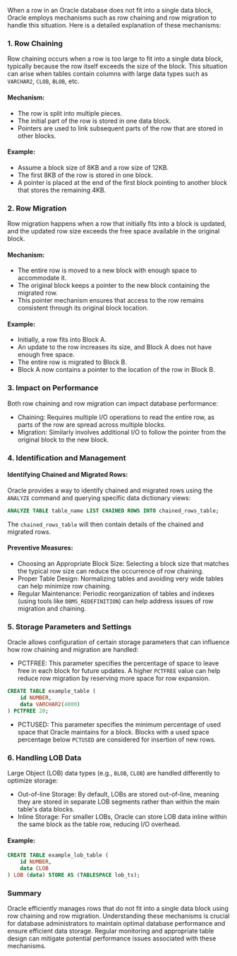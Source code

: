 When a row in an Oracle database does not fit into a single data block, Oracle employs mechanisms such as row chaining and row migration to handle this situation. Here is a detailed explanation of these mechanisms:

### 1. Row Chaining
Row chaining occurs when a row is too large to fit into a single data block, typically because the row itself exceeds the size of the block. This situation can arise when tables contain columns with large data types such as `VARCHAR2`, `CLOB`, `BLOB`, etc.

#### Mechanism:
- The row is split into multiple pieces.
- The initial part of the row is stored in one data block.
- Pointers are used to link subsequent parts of the row that are stored in other blocks.

#### Example:
- Assume a block size of 8KB and a row size of 12KB.
- The first 8KB of the row is stored in one block.
- A pointer is placed at the end of the first block pointing to another block that stores the remaining 4KB.

### 2. Row Migration
Row migration happens when a row that initially fits into a block is updated, and the updated row size exceeds the free space available in the original block. 

#### Mechanism:
- The entire row is moved to a new block with enough space to accommodate it.
- The original block keeps a pointer to the new block containing the migrated row.
- This pointer mechanism ensures that access to the row remains consistent through its original block location.

#### Example:
- Initially, a row fits into Block A.
- An update to the row increases its size, and Block A does not have enough free space.
- The entire row is migrated to Block B.
- Block A now contains a pointer to the location of the row in Block B.

### 3. Impact on Performance
Both row chaining and row migration can impact database performance:
- Chaining: Requires multiple I/O operations to read the entire row, as parts of the row are spread across multiple blocks.
- Migration: Similarly involves additional I/O to follow the pointer from the original block to the new block.

### 4. Identification and Management
#### Identifying Chained and Migrated Rows:
Oracle provides a way to identify chained and migrated rows using the `ANALYZE` command and querying specific data dictionary views:

```sql
ANALYZE TABLE table_name LIST CHAINED ROWS INTO chained_rows_table;
```

The `chained_rows_table` will then contain details of the chained and migrated rows.

#### Preventive Measures:
- Choosing an Appropriate Block Size: Selecting a block size that matches the typical row size can reduce the occurrence of row chaining.
- Proper Table Design: Normalizing tables and avoiding very wide tables can help minimize row chaining.
- Regular Maintenance: Periodic reorganization of tables and indexes (using tools like `DBMS_REDEFINITION`) can help address issues of row migration and chaining.

### 5. Storage Parameters and Settings
Oracle allows configuration of certain storage parameters that can influence how row chaining and migration are handled:

- PCTFREE: This parameter specifies the percentage of space to leave free in each block for future updates. A higher `PCTFREE` value can help reduce row migration by reserving more space for row expansion.

```sql
CREATE TABLE example_table (
    id NUMBER,
    data VARCHAR2(4000)
) PCTFREE 20;
```

- PCTUSED: This parameter specifies the minimum percentage of used space that Oracle maintains for a block. Blocks with a used space percentage below `PCTUSED` are considered for insertion of new rows.

### 6. Handling LOB Data
Large Object (LOB) data types (e.g., `BLOB`, `CLOB`) are handled differently to optimize storage:
- Out-of-line Storage: By default, LOBs are stored out-of-line, meaning they are stored in separate LOB segments rather than within the main table's data blocks.
- Inline Storage: For smaller LOBs, Oracle can store LOB data inline within the same block as the table row, reducing I/O overhead.

#### Example:
```sql
CREATE TABLE example_lob_table (
    id NUMBER,
    data CLOB
) LOB (data) STORE AS (TABLESPACE lob_ts);
```

### Summary
Oracle efficiently manages rows that do not fit into a single data block using row chaining and row migration. Understanding these mechanisms is crucial for database administrators to maintain optimal database performance and ensure efficient data storage. Regular monitoring and appropriate table design can mitigate potential performance issues associated with these mechanisms.
